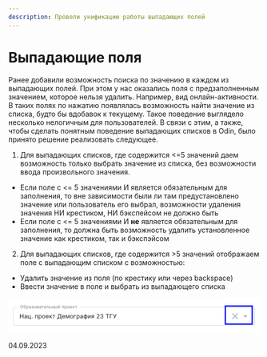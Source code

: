 ```yaml
---
description: Провели унификацию работы выпадающих полей
---
```


# Выпадающие поля

Ранее добавили возможность поиска по значению в каждом из выпадающих полей. При этом у нас оказались поля с предзаполненным значением, которое нельзя удалить. Например, вид онлайн-активности. В таких полях по нажатию появлялась возможность найти значение из списка, будто бы вдобавок к текущему. Такое поведение выглядело несколько нелогичным для пользователей. В связи с этим, а также, чтобы сделать понятным поведение выпадающих списков в Odin, было принято решение реализовать следующее.

1. Для выпадающих списков, где содержится <=5 значений даем возможность только выбрать значение из списка, без возможности ввода произвольного значения.

* Если поле с <= 5 значениями И является обязательным для заполнения, то вне зависимости были ли там предустановлено значение или пользователь его выбрал, возможности удаления значения НИ крестиком, НИ бэкспейсом не должно быть
* Если поле с <= 5 значениями И **не** является обязательным для заполнения, то должна быть возможность удалить установленное значение как крестиком, так и бэкспэйсом

2. Для выпадающих списков, где содержится >5 значений отображаем поле с выпадающим списком с возможностью:

* Удалить значение из поля (по крестику или через backspace)
* Ввести значение в поле и выбрать из выпадающего списка

![](<../../.gitbook/assets/image (1) (1) (1) (1) (1) (1) (1) (1) (1) (1) (1) (1) (1) (1) (1) (1) (1) (1) (1) (1) (1) (1) (1) (1) (1) (1) (1) (1) (1) (1) (1) (1) (1) (1) (1) (1) (1) (1) (1) (1) (1) (1) (1) (1) (1) (1) (1) (1) (1) (1) (1) (1) (1) (1) (1) (1) (1) (1) (1) (1)  (13).png>)

04.09.2023
